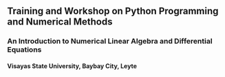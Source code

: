 ## Training and Workshop on Python Programming and Numerical Methods
### An Introduction to Numerical Linear Algebra and Differential Equations
#### Visayas State University, Baybay City, Leyte
